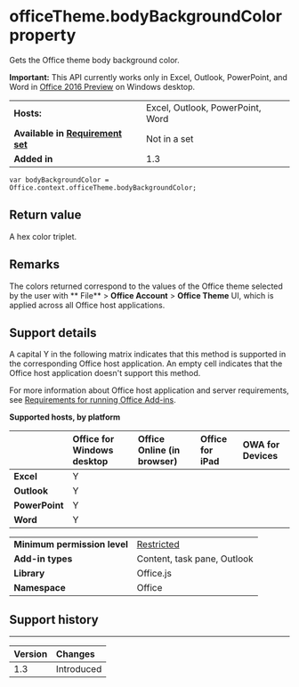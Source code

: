 
# officeTheme.bodyBackgroundColor property
Gets the Office theme body background color.

 **Important:** This API currently works only in Excel, Outlook, PowerPoint, and Word in [Office 2016 Preview](https://products.office.com/office-2016-preview) on Windows desktop.


|||
|:-----|:-----|
|**Hosts:**|Excel, Outlook, PowerPoint, Word|
|**Available in [Requirement set](https://docs.microsoft.com/office/dev/add-ins/develop/specify-office-hosts-and-api-requirements)**|Not in a set|
|**Added in**|1.3|



```
var bodyBackgroundColor = Office.context.officeTheme.bodyBackgroundColor;
```


## Return value

A hex color triplet.


## Remarks

The colors returned correspond to the values of the Office theme selected by the user with  ** File** > **Office Account** > **Office Theme** UI, which is applied across all Office host applications.


## Support details


A capital Y in the following matrix indicates that this method is supported in the corresponding Office host application. An empty cell indicates that the Office host application doesn't support this method.

For more information about Office host application and server requirements, see [Requirements for running Office Add-ins](https://docs.microsoft.com/office/dev/add-ins/concepts/requirements-for-running-office-add-ins).


**Supported hosts, by platform**


||**Office for Windows desktop**|**Office Online (in browser)**|**Office for iPad**|**OWA for Devices**|
|:-----|:-----|:-----|:-----|:-----|
|**Excel**|Y||||
|**Outlook**|Y||||
|**PowerPoint**|Y||||
|**Word**|Y||||

|||
|:-----|:-----|
|**Minimum permission level**|[Restricted](https://docs.microsoft.com/office/dev/add-ins/develop/requesting-permissions-for-api-use-in-content-and-task-pane-add-ins)|
|**Add-in types**|Content, task pane, Outlook|
|**Library**|Office.js|
|**Namespace**|Office|

## Support history



****


|**Version**|**Changes**|
|:-----|:-----|
|1.3|Introduced|
